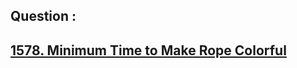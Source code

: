 ## Question : 
<h2> <a href="https://leetcode.com/problems/minimum-time-to-make-rope-colorful/">1578. Minimum Time to Make Rope Colorful</a>
